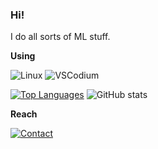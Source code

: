 ### Hi!

I do all sorts of ML stuff.

**Using**

![Linux](https://img.shields.io/badge/LFS-Linux%20From%20Scratch-yellow)
![VSCodium](https://img.shields.io/badge/VSCodium-Visual%20Studio%20Codium-blue)

[![Top Languages](https://github-readme-stats.vercel.app/api/top-langs/?username=AlpinDale&layout=compact&theme=github_dark&hide=ruby,html)](https://github.com/anuraghazra/github-readme-stats)
![GitHub stats](https://github-readme-stats.vercel.app/api?username=AlpinDale&show_icons=true&theme=transparent)

**Reach**

[![Contact](https://img.shields.io/badge/-Email-darkslateblue?logo=Telegram&style=for-the-badge&logoColor=white)](mailto:alpin@alpindale.dev)
